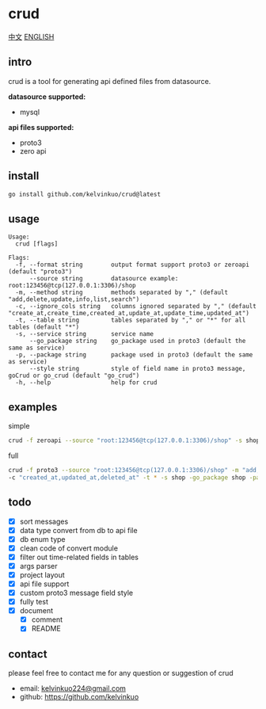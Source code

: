 # crud

[中文](https://github.com/kelvinkuo/crud/blob/main/README_CHINESE.md)
[ENGLISH](https://github.com/kelvinkuo/crud)

## intro
crud is a tool for generating api defined files from datasource.

**datasource supported:**
* mysql

**api files supported:**
* proto3
* zero api

## install
```bash
go install github.com/kelvinkuo/crud@latest
```

## usage

```
Usage:
  crud [flags]

Flags:
  -f, --format string        output format support proto3 or zeroapi (default "proto3")
      --source string        datasource example: root:123456@tcp(127.0.0.1:3306)/shop
  -m, --method string        methods separated by "," (default "add,delete,update,info,list,search")
  -c, --ignore_cols string   columns ignored separated by "," (default "create_at,create_time,created_at,update_at,update_time,updated_at")
  -t, --table string         tables separated by "," or "*" for all tables (default "*")
  -s, --service string       service name
      --go_package string    go_package used in proto3 (default the same as service)
  -p, --package string       package used in proto3 (default the same as service)
      --style string         style of field name in proto3 message, goCrud or go_crud (default "go_crud")
  -h, --help                 help for crud
```

## examples

simple
```bash
crud -f zeroapi --source "root:123456@tcp(127.0.0.1:3306)/shop" -s shop > shop.api
```

full
```bash
crud -f proto3 --source "root:123456@tcp(127.0.0.1:3306)/shop" -m "add,delete,update,info,list,search" \
-c "created_at,updated_at,deleted_at" -t * -s shop -go_package shop -package "./shop" --style go_crud > shop_model.proto
```

## todo
- [x] sort messages
- [x] data type convert from db to api file
- [x] db enum type
- [x] clean code of convert module
- [x] filter out time-related fields in tables
- [X] args parser
- [X] project layout
- [X] api file support
- [X] custom proto3 message field style
- [X] fully test
- [X] document
  - [X] comment
  - [X] README

## contact
please feel free to contact me for any question or suggestion of crud

- email: kelvinkuo224@gmail.com
- github: https://github.com/kelvinkuo
